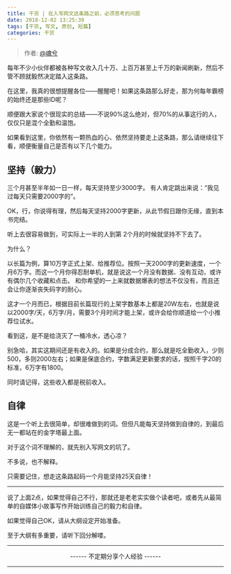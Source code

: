 ```yaml
---
title: 干货 | 在入写网文这条路之前，必须思考的问题
date: 2018-12-02 13:25:39
tags: [干货, 写文, 原创, 短篇]
categories: 干货
---
```


> 作者: [@魂兮](http://weibo.com/paigu77)

每年不少小伙伴都被各种写文收入几十万、上百万甚至上千万的新闻刷新，然后不管不顾就毅然决定踏入这条路。

在这里，我真的很想提醒各位——醒醒吧！如果这条路那么好走，那为何每年霸榜的始终还是那些ID呢？

顺便跟大家说个很现实的总结——不说90%这么绝对，但70%的从事这行的人，仅仅只是混个全勤和温饱。

如果看到这里，你依然有一颗热血的心、依然坚持要走上这条路，那么请继续往下看，顺便衡量自己是否有以下几个能力。

## 坚持（毅力）

三个月甚至半年如一日一样，每天坚持至少3000字。 有人肯定跳出来说：“我见过每天只需要2000字的”。

OK，行，你说得有理，然后每天坚持2000字更新，从此节假日跟你无缘，直到本书完结。

听上去很容易做到，可实际上一半的人到第 2个月的时候就坚持不下去了。

为什么？

以长篇为例，算10万字正式上架、给推荐位。按照一天2000字的更新速度，一个月6万字。而这一个月你得忍耐单机，就是说这一个月没有数据、没有互动，或许有偶尔几个收藏和点击。 和你希望的一上来就数据爆表的想法不仅没有，而且还会让你逐渐丧失码字的耐心。 

这才一个月而已，根据目前长篇现行的上架字数基本上都是20W左右，也就是说以2000字/天，6万字/月，需要3个月时间才能上架，或许会给你顺道给一个小推荐位试水。

看到这，是不是给浇灭了一桶冷水，透心凉？

别急哈，其实这期间还是有收入的。如果是分成合约，那么就是吃全勤收入，少则500，多则2000左右；如果是保底合约，字数满足更新要求的话，按照千字20的标准，6万字有1800。

同时请记得，这些收入都是税前收入。

## 自律

这是一个听上去很简单，却很难做到的词。但但凡能每天坚持做到自律的，到最后无一都站在的金字塔最上面。

对于这个词不理解的，就先别入写网文的坑了。

不多说，也不解释。

只需要记住，想走这条路起码一个月能坚持25天自律！

---

说了上面2点，如果觉得自己不行，那就还是老老实实做个读者吧，或者先从最简单的自媒体小故事写作开始训练自己的毅力和自律。

如果觉得自己OK，请从大纲设定开始准备。

至于大纲有多重要，请听下回分解喽。

---

<center> ------ 不定期分享个人经验 ------ </center>

---
